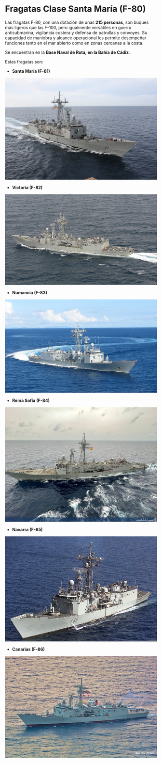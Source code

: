 # Fragatas Clase Santa María (F-80)
Las fragatas F-80, con una dotación de unas **215 personas**, son buques más ligeros que las F-100, pero igualmente versátiles en guerra antisubmarina, vigilancia costera y defensa de patrullas y convoyes. Su capacidad de maniobra y alcance operacional les permite desempeñar funciones tanto en el mar abierto como en zonas cercanas a la costa.

Se encuentran en la **Base Naval de Rota, en la Bahía de Cádiz**.

Estas fragatas son:

- **Santa María (F-81)**

<img src="../../img/f-81.jpg"></img>

- **Victoria (F-82)**

<img src="../../img/f-82.jpg"></img>

- **Numancia (F-83)**

<img src="../../img/f-83.jpg"></img>

- **Reina Sofía (F-84)**

<img src="../../img/f-84.jpg"></img>

- **Navarra (F-85)**

<img src="../../img/f-85.jpg"></img>

- **Canarias (F-86)**

<img src="../../img/f-86.jpg"></img>